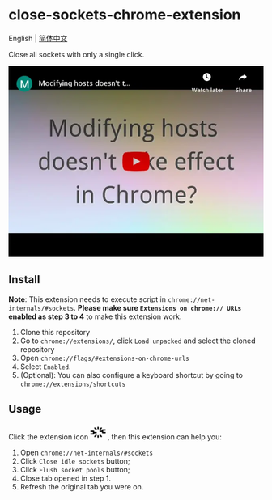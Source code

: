 # close-sockets-chrome-extension

English | [简体中文](./README.zh-CN.md)

Close all sockets with only a single click.

[![video](./images/video.webp)](https://www.youtube.com/embed/PLb772l-94w)

## Install

**Note**: This extension needs to execute script in `chrome://net-internals/#sockets`. **Please make sure `Extensions on chrome:// URLs` enabled as step 3 to 4** to make this extension work.

1. Clone this repository
2. Go to `chrome://extensions/`, click `Load unpacked` and select the cloned repository
3. Open `chrome://flags/#extensions-on-chrome-urls`
4. Select `Enabled`.
5. (Optional): You can also configure a keyboard shortcut by going to `chrome://extensions/shortcuts`

## Usage

Click the extension icon <img src="./images/icon128.png" height="30"> , then this extension can help you:

1. Open `chrome://net-internals/#sockets`
2. Click `Close idle sockets` button;
3. Click `Flush socket pools` button;
4. Close tab opened in step 1.
5. Refresh the original tab you were on.
